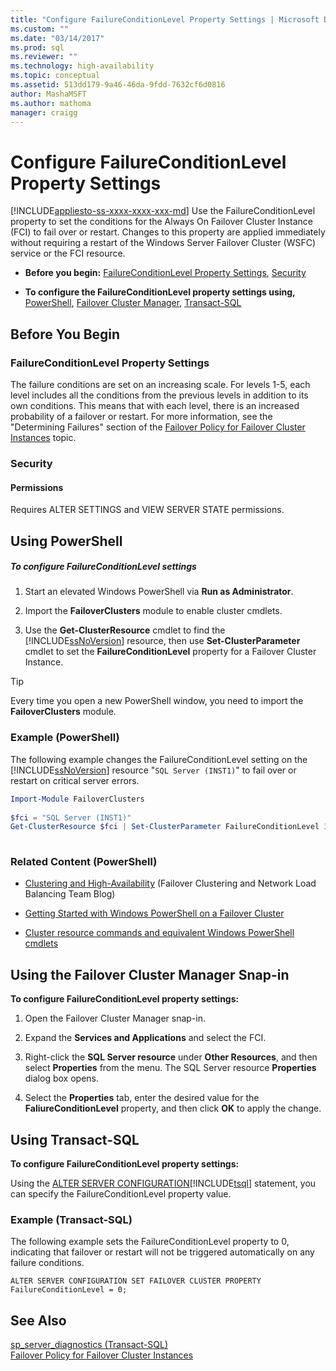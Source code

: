 ```yaml
---
title: "Configure FailureConditionLevel Property Settings | Microsoft Docs"
ms.custom: ""
ms.date: "03/14/2017"
ms.prod: sql
ms.reviewer: ""
ms.technology: high-availability
ms.topic: conceptual
ms.assetid: 513dd179-9a46-46da-9fdd-7632cf6d0816
author: MashaMSFT
ms.author: mathoma
manager: craigg
---
```

# Configure FailureConditionLevel Property Settings
[!INCLUDE[appliesto-ss-xxxx-xxxx-xxx-md](../../../includes/appliesto-ss-xxxx-xxxx-xxx-md.md)]
  Use the FailureConditionLevel property to set the conditions for the Always On Failover Cluster Instance (FCI) to fail over or restart. Changes to this property are applied immediately without requiring a restart of the Windows Server Failover Cluster (WSFC) service or the FCI resource.  
  
-   **Before you begin:**  [FailureConditionLevel Property Settings](#Restrictions), [Security](#Security)  
  
-   **To configure the FailureConditionLevel property settings using,** [PowerShell](#PowerShellProcedure), [Failover Cluster Manager](#WSFC), [Transact-SQL](#TsqlProcedure)  
  
##  <a name="BeforeYouBegin"></a> Before You Begin  
  
###  <a name="Restrictions"></a> FailureConditionLevel Property Settings  
 The failure conditions are set on an increasing scale. For levels 1-5, each level includes all the conditions from the previous levels in addition to its own conditions. This means that with each level, there is an increased probability of a failover or restart.  For more information, see the "Determining Failures" section of the [Failover Policy for Failover Cluster Instances](../../../sql-server/failover-clusters/windows/failover-policy-for-failover-cluster-instances.md) topic.  
  
###  <a name="Security"></a> Security  
  
####  <a name="Permissions"></a> Permissions  
 Requires ALTER SETTINGS and VIEW SERVER STATE permissions.  
  
##  <a name="PowerShellProcedure"></a> Using PowerShell  
  
##### To configure FailureConditionLevel settings  
  
1.  Start an elevated Windows PowerShell via **Run as Administrator**.  
  
2.  Import the **FailoverClusters** module to enable cluster cmdlets.  
  
3.  Use the **Get-ClusterResource** cmdlet to find the [!INCLUDE[ssNoVersion](../../../includes/ssnoversion-md.md)] resource, then use **Set-ClusterParameter** cmdlet to set the **FailureConditionLevel** property for a Failover Cluster Instance.  
  
> [!TIP]  
>  Every time you open a new PowerShell window, you need to import the **FailoverClusters** module.  
  
### Example (PowerShell)  
 The following example changes the FailureConditionLevel setting on the [!INCLUDE[ssNoVersion](../../../includes/ssnoversion-md.md)] resource "`SQL Server (INST1)`" to fail over or restart on critical server errors.  
  
```powershell  
Import-Module FailoverClusters  
  
$fci = "SQL Server (INST1)"  
Get-ClusterResource $fci | Set-ClusterParameter FailureConditionLevel 3  
  
```  
  
### Related Content (PowerShell)  
  
-   [Clustering and High-Availability](http://blogs.msdn.com/b/clustering/archive/2009/05/23/9636665.aspx) (Failover Clustering and Network Load Balancing Team Blog)  
  
-   [Getting Started with Windows PowerShell on a Failover Cluster](http://technet.microsoft.com/library/ee619762\(WS.10\).aspx)  
  
-   [Cluster resource commands and equivalent Windows PowerShell cmdlets](http://msdn.microsoft.com/library/ee619744.aspx#BKMK_resource)  
  
##  <a name="WSFC"></a> Using the Failover Cluster Manager Snap-in  
 **To configure FailureConditionLevel property settings:**  
  
1.  Open the Failover Cluster Manager snap-in.  
  
2.  Expand the **Services and Applications** and select the FCI.  
  
3.  Right-click the **SQL Server resource** under **Other Resources**, and then select **Properties** from the menu. The SQL Server resource **Properties** dialog box opens.  
  
4.  Select the **Properties** tab, enter the desired value for the **FaliureConditionLevel** property, and then click **OK** to apply the change.  
  
##  <a name="TsqlProcedure"></a> Using Transact-SQL  
 **To configure FailureConditionLevel property settings:**  
  
 Using the [ALTER SERVER CONFIGURATION](../../../t-sql/statements/alter-server-configuration-transact-sql.md)[!INCLUDE[tsql](../../../includes/tsql-md.md)] statement, you can specify the FailureConditionLevel property value.  
  
###  <a name="TsqlExample"></a> Example (Transact-SQL)  
 The following example sets the FailureConditionLevel property to 0, indicating that failover or restart will not be triggered automatically on any failure conditions.  
  
```  
ALTER SERVER CONFIGURATION SET FAILOVER CLUSTER PROPERTY FailureConditionLevel = 0;  
```  
  
## See Also  
 [sp_server_diagnostics &#40;Transact-SQL&#41;](../../../relational-databases/system-stored-procedures/sp-server-diagnostics-transact-sql.md)   
 [Failover Policy for Failover Cluster Instances](../../../sql-server/failover-clusters/windows/failover-policy-for-failover-cluster-instances.md)  
  
  
